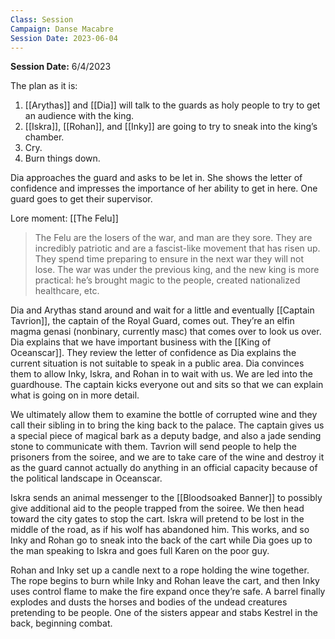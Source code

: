 ```yaml
---
Class: Session
Campaign: Danse Macabre
Session Date: 2023-06-04
---
```

**Session Date:** 6/4/2023

The plan as it is:

1. [[Arythas]] and [[Dia]] will talk to the guards as holy people to try to get an audience with the king.
2. [[Iskra]], [[Rohan]], and [[Inky]] are going to try to sneak into the king’s chamber.
3. Cry.
4. Burn things down.

Dia approaches the guard and asks to be let in. She shows the letter of confidence and impresses the importance of her ability to get in here. One guard goes to get their supervisor.

Lore moment: [[The Felu]]
> The Felu are the losers of the war, and man are they sore. They are incredibly patriotic and are a fascist-like movement that has risen up. They spend time preparing to ensure in the next war they will not lose. The war was under the previous king, and the new king is more practical: he’s brought magic to the people, created nationalized healthcare, etc.

Dia and Arythas stand around and wait for a little and eventually [[Captain Tavrion]], the captain of the Royal Guard, comes out. They’re an elfin magma genasi (nonbinary, currently masc) that comes over to look us over. Dia explains that we have important business with the [[King of Oceanscar]]. They review the letter of confidence as Dia explains the current situation is not suitable to speak in a public area. Dia convinces them to allow Inky, Iskra, and Rohan in to wait with us. We are led into the guardhouse. The captain kicks everyone out and sits so that we can explain what is going on in more detail.

We ultimately allow them to examine the bottle of corrupted wine and they call their sibling in to bring the king back to the palace. The captain gives us a special piece of magical bark as a deputy badge, and also a jade sending stone to communicate with them. Tavrion will send people to help the prisoners from the soiree, and we are to take care of the wine and destroy it as the guard cannot actually do anything in an official capacity because of the political landscape in Oceanscar.

Iskra sends an animal messenger to the [[Bloodsoaked Banner]] to possibly give additional aid to the people trapped from the soiree. We then head toward the city gates to stop the cart. Iskra will pretend to be lost in the middle of the road, as if his wolf has abandoned him. This works, and so Inky and Rohan go to sneak into the back of the cart while Dia goes up to the man speaking to Iskra and goes full Karen on the poor guy.

Rohan and Inky set up a candle next to a rope holding the wine together. The rope begins to burn while Inky and Rohan leave the cart, and then Inky uses control flame to make the fire expand once they’re safe. A barrel finally explodes and dusts the horses and bodies of the undead creatures pretending to be people. One of the sisters appear and stabs Kestrel in the back, beginning combat.